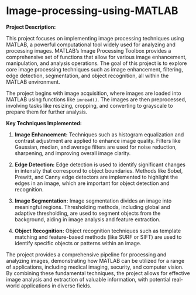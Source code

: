 # Image-processing-using-MATLAB

**Project Description:**

This project focuses on implementing image processing techniques using MATLAB, a powerful computational tool widely used for analyzing and processing images. MATLAB’s Image Processing Toolbox provides a comprehensive set of functions that allow for various image enhancement, manipulation, and analysis operations. The goal of this project is to explore core image processing techniques such as image enhancement, filtering, edge detection, segmentation, and object recognition, all within the MATLAB environment.

The project begins with image acquisition, where images are loaded into MATLAB using functions like `imread()`. The images are then preprocessed, involving tasks like resizing, cropping, and converting to grayscale to prepare them for further analysis.

**Key Techniques Implemented:**

1. **Image Enhancement:**
   Techniques such as histogram equalization and contrast adjustment are applied to enhance image quality. Filters like Gaussian, median, and average filters are used for noise reduction, sharpening, and improving overall image clarity.

2. **Edge Detection:**
   Edge detection is used to identify significant changes in intensity that correspond to object boundaries. Methods like Sobel, Prewitt, and Canny edge detectors are implemented to highlight the edges in an image, which are important for object detection and recognition.

3. **Image Segmentation:**
   Image segmentation divides an image into meaningful regions. Thresholding methods, including global and adaptive thresholding, are used to segment objects from the background, aiding in image analysis and feature extraction.

4. **Object Recognition:**
   Object recognition techniques such as template matching and feature-based methods (like SURF or SIFT) are used to identify specific objects or patterns within an image.

The project provides a comprehensive pipeline for processing and analyzing images, demonstrating how MATLAB can be utilized for a range of applications, including medical imaging, security, and computer vision. By combining these fundamental techniques, the project allows for effective image analysis and extraction of valuable information, with potential real-world applications in diverse fields.
